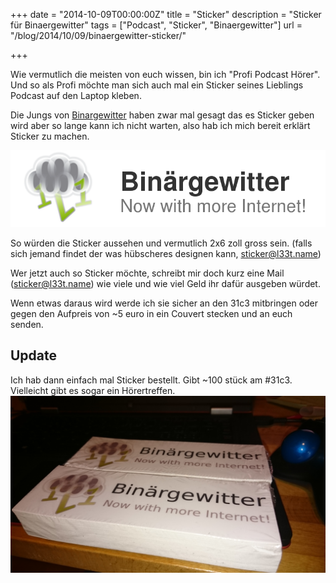 +++
date = "2014-10-09T00:00:00Z"
title = "Sticker"
description = "Sticker für Binaergewitter"
tags = ["Podcast", "Sticker", "Binaergewitter"]
url = "/blog/2014/10/09/binaergewitter-sticker/"

+++

Wie vermutlich die meisten von euch wissen, bin ich "Profi Podcast Hörer". Und so als Profi möchte
man sich auch mal ein Sticker seines Lieblings Podcast auf den Laptop kleben.

Die Jungs von [Binargewitter](http://blog.binaergewitter.de/) haben zwar mal gesagt das es Sticker geben wird aber so lange kann ich nicht warten,
also hab ich mich bereit erklärt Sticker zu machen.

![sticker](/blog-bilder/2014-10-09-Binaergewitter-Sticker.png)

So würden die Sticker aussehen und vermutlich 2x6 zoll gross sein. (falls sich jemand findet der was hübscheres designen kann, [sticker@l33t.name](mailto:sticker@l33t.name))


Wer jetzt auch so Sticker möchte, schreibt mir doch kurz eine Mail ([sticker@l33t.name](mailto:sticker@l33t.name)) wie viele und wie viel Geld ihr dafür ausgeben würdet.

Wenn etwas daraus wird werde ich sie sicher an den 31c3 mitbringen oder gegen den Aufpreis von ~5 euro in ein Couvert stecken und an euch senden.

## Update

Ich hab dann einfach mal Sticker bestellt. Gibt ~100 stück am \#31c3. Vielleicht gibt es sogar ein Hörertreffen.
![sticker II]( /blog-bilder/2014-10-09-Binaergewitter-Sticker-I.jpg )
